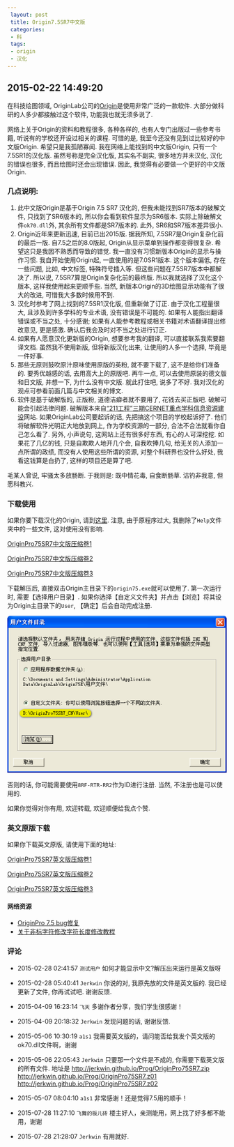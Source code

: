 ```yaml
---
 layout: post
 title: Origin7.5SR7中文版
 categories:
 - 科
 tags:
 - origin
 - 汉化
---
```


## 2015-02-22 14:49:20

在科技绘图领域, OriginLab公司的[Origin](http://www.originlab.com/)是使用非常广泛的一款软件. 大部分做科研的人多少都接触过这个软件, 功能我也就无须多说了.

网络上关于Origin的资料和教程很多, 各种各样的, 也有人专门出版过一些参考书籍, 听说有的学校还开设过相关的课程. 可惜的是, 我至今还没有见到过比较好的中文版Origin. 希望只是我孤陋寡闻. 我在网络上能找到的中文版Origin, 只有一个7.5SR1的汉化版. 虽然号称是完全汉化版, 其实名不副实, 很多地方并未汉化, 汉化的错误也很多, 而且绘图时还会出现错误. 因此, 我觉得有必要做一个更好的中文版Origin.

### 几点说明:

1. 此中文版Origin是基于Origin 7.5 SR7 汉化的, 但我未能找到SR7版本的破解文件, 只找到了SR6版本的, 所以你会看到软件显示为SR6版本. 实际上除破解文件`ok70.dll`外, 其余所有文件都是SR7版本的. 此外, SR6和SR7版本差异很小.
2. Origin近年来更新迅速, 目前已出2015版. 据我所知, 7.5SR7是Origin复杂化前的最后一版. 自7.5之后的8.0版起, Origin从显示菜单到操作都变得很复杂. 希望这只是我因不熟悉而导致的错觉. 我一直没有习惯新版本Origin的显示与操作习惯. 我自开始使用Origin起, 一直使用的是7.0SR1版本. 这个版本偏低, 存在一些问题, 比如, 中文标签, 特殊符号插入等. 但这些问题在7.5SR7版本中都解决了. 所以说, 7.5SR7算是Origin复杂化前的最终版. 所以我就选择了汉化这个版本, 这样我使用起来更顺手些. 当然, 新版本Origin的3D绘图显示功能有了很大的改进, 可惜我大多数时候用不到.
3. 汉化时参考了网上找到的7.5SR1汉化版, 但重新做了订正. 由于汉化工程量很大, 且涉及到许多学科的专业术语, 没有错误是不可能的. 如果有人能指出翻译错误或不当之处, 十分感谢; 如果有人能参考教程或相关书籍对术语翻译提出修改意见, 更是感激. 确认后我会及时对不当之处进行订正.
4. 如果有人愿意汉化更新版的Origin, 想要参考我的翻译, 可以直接联系我索要翻译文档. 虽然我不使用新版, 但将新版汉化出来, 让使用的人多一个选择, 毕竟是一件好事.
5. 那些无原则鼓吹原汁原味使用原版的英粉, 就不要下载了, 这不是给你们准备的. 要秀优越感的话, 去用高大上的原版吧. 再牛一点, 可以去使用原装的德文版和日文版, 并想一下, 为什么没有中文版. 就此打住吧, 说多了不好. 我对汉化的观点可参看前面几篇与中文相关的博文.
6. 软件是基于破解版的, 正版粉, 道德洁癖者就不要用了, 花钱去买正版吧. 破解可能会引起法律问题. 破解版本来自[“211工程”三期CERNET重点学科信息资源建设](https://ftp.kdis.edu.cn/)网站. 如果OriginLab公司要起诉的话, 先把搞这个项目的学校起诉好了. 他们将破解软件光明正大地放到网上, 作为学校资源的一部分, 合法不合法就看你自己怎么看了. 另外, 小声说句, 这网站上还有很多好东西, 有心的人可深挖挖. 如果花了几亿的钱, 只是自欺欺人地开几个会, 自我吹捧几句, 给无关的人添加一点所谓的政绩, 而没有人使用这些所谓的资源, 对整个科研界也没什么好处, 我看这钱算是白扔了, 这样的项目还是算了吧.

毛某人曾说, 牢骚太多放肠断. 于我则是: 既中情花毒, 自食断肠草. 沽钓非我意, 但愿科教兴.

### 下载使用

如果你要下载汉化的Origin, 请到[这里](http://jerkwin.github.io/2015/02/22/Origin7.5SR7%E4%B8%AD%E6%96%87%E7%89%88/). 注意, 由于原程序过大, 我删除了`Help`文件夹中的一些文件, 这对使用没有影响.

[OriginPro75SR7中文版压缩卷1](/Prog/OriginPro75SR7_CN.z01)

[OriginPro75SR7中文版压缩卷2](/Prog/OriginPro75SR7_CN.z02)

[OriginPro75SR7中文版压缩卷3](/Prog/OriginPro75SR7_CN.zip)

下载解压后, 直接双击Origin主目录下的`origin75.exe`就可以使用了. 第一次运行时, 需要【选择用户目录】. 如果你选择【自定义文件夹】并点击【浏览】将其设为Origin主目录下的`User`, 【确定】后会自动完成注册.

![](/pic/Origin.png)

否则的话, 你可能需要使用`8RF-RTR-RR2`作为ID进行注册. 当然, 不注册也是可以使用的.

如果你觉得对你有用, 欢迎转载, 欢迎顺便给我点个赞.

### 英文原版下载

如果你下载英文原版, 请使用下面的地址:

[OriginPro75SR7英文版压缩卷1](/Prog/OriginPro75SR7.z01)

[OriginPro75SR7英文版压缩卷2](/Prog/OriginPro75SR7.z02)

[OriginPro75SR7英文版压缩卷3](/Prog/OriginPro75SR7.zip)

#### 网络资源

- [OriginPro 7.5 bug修复](https://thunderspace.wordpress.com/2008/12/21/originpro-7-5-bug%E4%BF%AE%E5%A4%8D/)
- [关于非标字符修改字符长度修改教程](http://www.v5pc.com/2396.html)

### 评论

- 2015-02-28 02:41:57 `测试用户` 如何才能显示中文?解压出来运行是英文版呀
- 2015-02-28 05:40:41 `Jerkwin` 你说的对, 我原先放的文件是英文版的. 我已经更新了文件, 你再试试吧. 谢谢反馈.

- 2015-04-09 16:23:14 `飞天` 多谢作者分享，我们学生很感谢！
- 2015-04-09 20:18:32 `Jerkwin` 发现问题的话, 谢谢反馈.

- 2015-05-06 10:30:19 `a1s1` 我需要英文版的，请问能否给我发个英文版的ok70.dll文件啊，谢谢

- 2015-05-06 22:05:43 `Jerkwin` 只要那一个文件是不成的, 你需要下载英文版的所有文件. 地址是
		http://jerkwin.github.io/Prog/OriginPro75SR7.zip
		http://jerkwin.github.io/Prog/OriginPro75SR7.z01
		http://jerkwin.github.io/Prog/OriginPro75SR7.z02

- 2015-05-07 08:04:10 `a1s1` 非常感谢！还是觉得7.5用的顺手！

- 2015-07-28 11:27:10 `飞舞的板儿砖` 楼主好人，亲测能用，网上找了好多都不能用，谢谢
- 2015-07-28 21:28:07 `Jerkwin` 有用就好.
